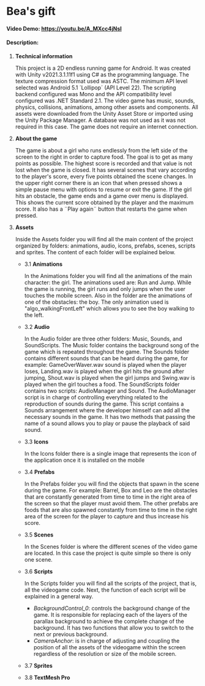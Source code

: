 # Bea's gift
#### Video Demo: https://youtu.be/A_MXcc4jNsI
#### Description:
1. **Technical information**

   This project is a 2D endless running game for Android. It was created with Unity v2021.3.1.11f1 using C# as the programming language. The texture compression format used was ASTC. The minimum API level selected was Android 5.1 ´Lollipop´ (API Level 22). The scripting backend configured was Mono and the API compatibility level configured was .NET Standard 2.1. The video game has music, sounds, physics, collisions, animations, among other assets and components. All assets were downloaded from the Unity Asset Store or imported using the Unity Package Manager. A database was not used as it was not required in this case. The game does not require an internet connection.
   
2. **About the game**
   
   The game is about a girl who runs endlessly from the left side of the screen to the right in order to capture food. The goal is to get as many points as possible. The highest score is recorded and that value is not lost when the game is closed. It has several scenes that vary according to the player's score, every five points obtained the scene changes. In the upper right corner there is an icon that when pressed shows a simple pause menu with options to resume or exit the game. If the girl hits an obstacle, the game ends and a game over menu is displayed. This shows the current score obtained by the player and the maximum score. It also has a ¨Play again¨ button that restarts the game when pressed.
   
3. **Assets**

   Inside the Assets folder you will find all the main content of the project organized by folders: animations, audio, icons, prefabs, scenes, scripts and sprites. The content of each folder will be explained below.
   
   - 3.1 **Animations**
   
     In the Animations folder you will find all the animations of the main character: the girl. The animations used are: Run and Jump. While the game is running, the girl runs and only jumps when the user touches the mobile screen. Also in the folder are the animations of one of the obstacles: the boy. The only animation used is "algo_walkingFrontLeft" which allows you to see the boy walking to the left.
     
   - 3.2 **Audio**
   
     In the Audio folder are three other folders: Music, Sounds, and SoundScripts. The Music folder contains the background song of the game which is repeated throughout the game. The Sounds folder contains different sounds that can be heard during the game, for example: GameOverWaver.wav sound is played when the player loses, Landing.wav is played when the girl hits the ground after jumping, Shout.wav is played when the girl jumps and Swing.wav is played when the girl touches a food. The SoundScripts folder contains two scripts: AudioManager and Sound. The AudioManager script is in charge of controlling everything related to the reproduction of sounds during the game. This script contains a Sounds arrangement where the developer himself can add all the necessary sounds in the game. It has two methods that passing the name of a sound allows you to play or pause the playback of said sound.
   
   - 3.3 **Icons**
     
     In the Icons folder there is a single image that represents the icon of the application once it is installed on the mobile
   
   - 3.4 **Prefabs**
   
     In the Prefabs folder you will find the objects that spawn in the scene during the game. For example: Barrel, Box and Leo are the obstacles that are constantly generated from time to time in the right area of the screen so that the player must avoid them. The other prefabs are foods that are also spawned constantly from time to time in the right area of the screen for the player to capture and thus increase his score.
   
   - 3.5 **Scenes**
   
     In the Scenes folder is where the different scenes of the video game are located. In this case the project is quite simple so there is only one scene.
   
   - 3.6 **Scripts**
   
     In the Scripts folder you will find all the scripts of the project, that is, all the videogame code. Next, the function of each script will be explained in a general way.
     - *BackgroundControl_0*: controls the background change of the game. It is responsible for replacing each of the layers of the parallax background to achieve the complete change of the background. It has two functions that allow you to switch to the next or previous background.
     - *CameraAnchor*: is in charge of adjusting and coupling the position of all the assets of the videogame within the screen regardless of the resolution or size of the mobile screen.
   
   - 3.7 **Sprites**
   - 3.8 **TextMesh Pro**
